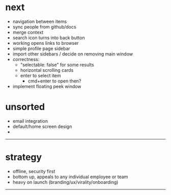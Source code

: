 # next

- navigation between items
- sync people from github/docs
- merge context
- search icon turns into back button
- working opens links to browser
- simple profile page sidebar
- import other sidebars / decide on removing main window
- correctness:
  - "selectable: false" for some results
  - horizontal scrolling cards
  - enter to select item
    - cmd+enter to open then?
- implement floating peek window

# unsorted

- email integration
- default/home screen design
-

---

# strategy

- offline, security first
- bottom up, appeals to any individual employee or team
- heavy on launch (branding/ux/virality/onboarding)

---
